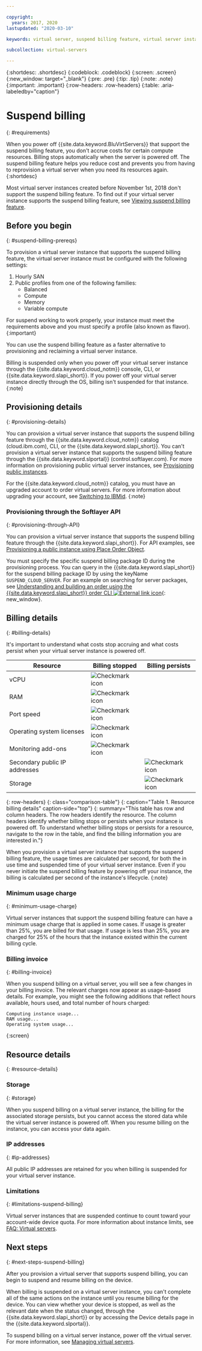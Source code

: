 ```yaml
---

copyright:
  years: 2017, 2020
lastupdated: "2020-03-10"

keywords: virtual server, suspend billing feature, virtual server instances, suspend billing

subcollection: virtual-servers

---
```


{:shortdesc: .shortdesc}
{:codeblock: .codeblock}
{:screen: .screen}
{:new_window: target="_blank"}
{:pre: .pre}
{:tip: .tip}
{:note: .note}
{:important: .important}
{:row-headers: .row-headers}
{:table: .aria-labeledby="caption"}

# Suspend billing
{: #requirements}

When you power off {{site.data.keyword.BluVirtServers}} that support the suspend billing feature, you don't accrue costs for certain compute resources. Billing stops automatically when the server is powered off. The suspend billing feature helps you reduce cost and prevents you from having to reprovision a virtual server when you need its resources again.
{:shortdesc}

Most virtual server instances created before November 1st, 2018 don't support the suspend billing feature. To find out if your virtual server instance supports the suspend billing feature, see [Viewing suspend billing feature](/docs/vsi?topic=virtual-servers-viewing-suspend-billing-feature).

## Before you begin
{: #suspend-billing-prereqs}

To provision a virtual server instance that supports the suspend billing feature, the virtual server instance must be configured with the following settings:

1. Hourly SAN
2. Public profiles from one of the following families:
    * Balanced
    * Compute
    * Memory
    * Variable compute

For suspend working to work properly, your instance must meet the requirements above and you must specify a profile (also known as flavor).
{:important} 

You can use the suspend billing feature as a faster alternative to provisioning and reclaiming a virtual server instance.

Billing is suspended only when you power off your virtual server instance through the {{site.data.keyword.cloud_notm}} console, CLI, or {{site.data.keyword.slapi_short}}. If you power off your virtual server instance directly through the OS, billing isn't suspended for that instance.
{:note}

## Provisioning details
{: #provisioning-details}

You can provision a virtual server instance that supports the suspend billing feature through the {{site.data.keyword.cloud_notm}} catalog (cloud.ibm.com), CLI, or the {{site.data.keyword.slapi_short}}. You can't provision a virtual server instance that supports the suspend billing feature through the {{site.data.keyword.slportal}} (control.softlayer.com). For more information on provisioning public virtual server instances, see [Provisioning public instances](/docs/vsi?topic=virtual-servers-ordering-vs-public#ordering-vs-public).

For the {{site.data.keyword.cloud_notm}} catalog, you must have an upgraded account to order virtual servers. For more information about upgrading your account, see [Switching to IBMid](/docs/account?topic=account-unifyingaccounts#unifyingaccounts).
{:note}

### Provisioning through the Softlayer API
{: #provisioning-through-API}

You can provision a virtual server instance that supports the suspend billing feature through the {{site.data.keyword.slapi_short}}. For API examples, see [Provisioning a public instance using Place Order Object](/docs/vsi?topic=virtual-servers-api-rest-public#provisioning-a-public-instance-using-place-order-object).

You must specify the specific suspend billing package ID during the provisioning process. You can query in the {{site.data.keyword.slapi_short}} for the suspend billing package ID by using the keyName `SUSPEND_CLOUD_SERVER`. For an example on searching for server packages, see [Understanding and building an order using the {{site.data.keyword.slapi_short}} order CLI ![External link icon](../icons/launch-glyph.svg "External link icon")](https://softlayer.github.io/article/understanding-ordering/){: new_window}.

## Billing details
{: #billing-details}

It's important to understand what costs stop accruing and what costs persist when your virtual server instance is powered off.

| Resource                      | Billing stopped   | Billing persists |
| ----------------------------- | ----------------- | ---------------- |
| vCPU                          | ![Checkmark icon](../icons/checkmark-icon.svg) |                  |
| RAM                           | ![Checkmark icon](../icons/checkmark-icon.svg) |                  |
| Port speed                    | ![Checkmark icon](../icons/checkmark-icon.svg) |                  |
| Operating system licenses     | ![Checkmark icon](../icons/checkmark-icon.svg) |                  |
| Monitoring add-ons            | ![Checkmark icon](../icons/checkmark-icon.svg) |                  |
| Secondary public IP addresses |                   | ![Checkmark icon](../icons/checkmark-icon.svg) |
| Storage                       |                   | ![Checkmark icon](../icons/checkmark-icon.svg) |
{: row-headers}
{: class="comparison-table"}
{: caption="Table 1. Resource billing details" caption-side="top"}
{: summary="This table has row and column headers. The row headers identify the resource. The column headers identify whether billing stops or persists when your instance is powered off. To understand whether billing stops or persists for a resource, navigate to the row in the table, and find the billing information you are interested in."}  

When you provision a virtual server instance that supports the suspend billing feature, the usage times are calculated per second, for both the in use time and suspended time of your virtual server instance. Even if you never initiate the suspend billing feature by powering off your instance, the billing is calculated per second of the instance's lifecycle.
{:note}

### Minimum usage charge
{: #minimum-usage-charge}

Virtual server instances that support the suspend billing feature can have a minimum usage charge that is applied in some cases. If usage is greater than 25%, you are billed for that usage. If usage is less than 25%, you are charged for 25% of the hours that the instance existed within the current billing cycle.

### Billing invoice
{: #billing-invoice}

When you suspend billing on a virtual server, you will see a few changes in your billing invoice. The relevant charges now appear as usage-based details. For example, you might see the following additions that reflect hours available, hours used, and total number of hours charged:

```
Computing instance usage...
RAM usage...
Operating system usage...
```
{:screen}

## Resource details
{: #resource-details}

### Storage
{: #storage}

When you suspend billing on a virtual server instance, the billing for the associated storage persists, but you cannot access the stored data while the virtual server instance is powered off. When you resume billing on the instance, you can access your data again.

### IP addresses
{: #ip-addresses}

All public IP addresses are retained for you when billing is suspended for your virtual server instance.

### Limitations
{: #limitations-suspend-billing}

Virtual server instances that are suspended continue to count toward your account-wide device quota. For more information about instance limits, see [FAQ: Virtual servers](/docs/vsi?topic=virtual-servers-faqs-virtual-servers#concurrent).

## Next steps
{: #next-steps-suspend-billing}

After you provision a virtual server that supports suspend billing, you can begin to suspend and resume billing on the device.

When billing is suspended on a virtual server instance, you can't complete all of the same actions on the instance until you resume billing for the device. You can view whether your device is stopped, as well as the relevant date when the status changed, through the {{site.data.keyword.slapi_short}} or by accessing the Device details page in the {{site.data.keyword.slportal}}.

To suspend billing on a virtual server instance, power off the virtual server. For more information, see [Managing virtual servers](/docs/vsi?topic=virtual-servers-managing-virtual-servers).
